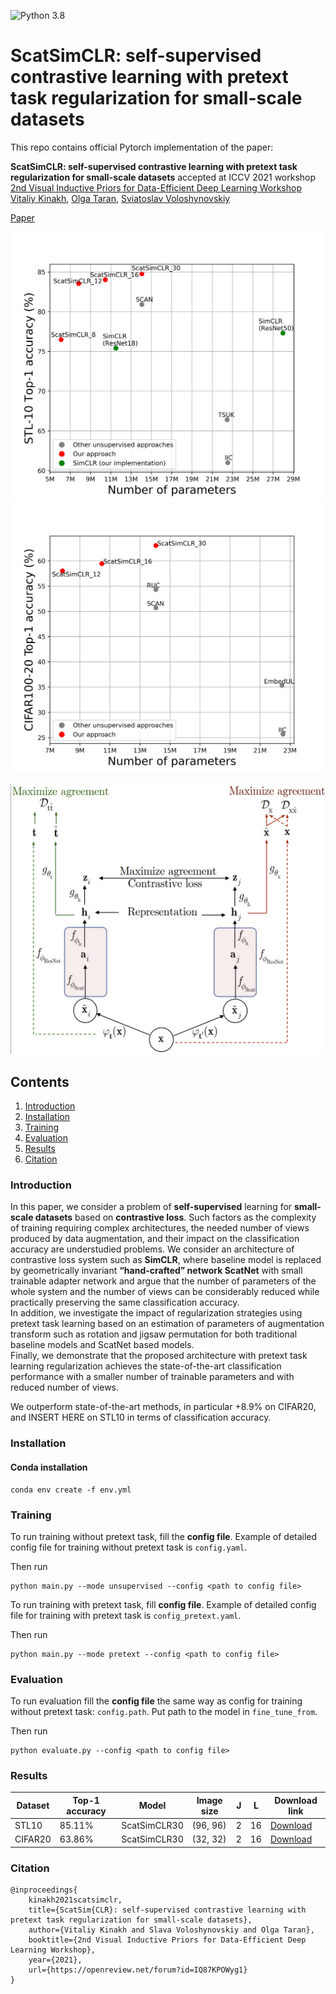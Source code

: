 ![Python 3.8](https://img.shields.io/badge/python-3.8-green.svg) 

<!-- Add sota results here -->

# ScatSimCLR: self-supervised contrastive learning with pretext task regularization for small-scale datasets

This repo contains official Pytorch implementation of the paper:

**ScatSimCLR: self-supervised contrastive learning with pretext task regularization for small-scale datasets** 
accepted at ICCV 2021 workshop
[2nd Visual Inductive Priors for Data-Efficient Deep Learning Workshop](https://vipriors.github.io/) </br>
[Vitaliy Kinakh](https://vkinakh.github.io/), [Olga Taran](http://sip.unige.ch/team/olga-taran/), [Sviatoslav Voloshynovskiy](http://sip.unige.ch/team/prof-sviatoslav-voloshynovskiy/)

[Paper](https://openreview.net/forum?id=IQ87KPOWyg1) <!--[Presentation](INSERT LINK HERE) [Video](INSERT LINK HERE)-->

<p align="center"> <img src="docs/images/stl-10_performance.png">
<img src="docs/images/cifar100-20_performance.png">
</p>

<p align="center"><img src="docs/images/architecture.png"></p>

## Contents
1. [Introduction](#introduction)
0. [Installation](#installation)
0. [Training](#training)
0. [Evaluation](#evaluation)
0. [Results](#results)
0. [Citation](#citation)


### Introduction

In this paper, we consider a problem of **self-supervised** learning for **small-scale datasets** based on 
**contrastive loss**. Such factors as the complexity of training requiring complex architectures, the needed
number of views produced by data augmentation, and their impact on the  classification accuracy are understudied
problems. We consider an architecture of contrastive loss system such as **SimCLR**, where baseline model is 
replaced by geometrically invariant **“hand-crafted” network ScatNet** with small trainable adapter network and
argue that the number of parameters of the whole system and the number of views can be considerably reduced while
practically preserving the same classification accuracy. </br> In addition, we investigate the impact of regularization strategies using pretext task learning based on an
estimation of parameters of augmentation transform such as rotation and jigsaw permutation for both traditional
baseline models and ScatNet based models. </br> Finally, we demonstrate that the proposed architecture with pretext
task learning regularization achieves the state-of-the-art classification performance with a smaller number of
trainable parameters and with reduced number of views.

We outperform state-of-the-art methods, in particular +8.9% on CIFAR20, and INSERT HERE on STL10 in terms of 
classification accuracy.

### Installation

#### Conda installation
```commandline
conda env create -f env.yml
```

### Training

To run training without pretext task, fill the **config file**. Example of detailed config file for training without
pretext task is `config.yaml`.

Then run
```commandline
python main.py --mode unsupervised --config <path to config file>
```

To run training with pretext task, fill **config file**. Example of detailed config file for training with pretext task
is `config_pretext.yaml`.

Then run
```commandline
python main.py --mode pretext --config <path to config file>
```

### Evaluation
To run evaluation fill the **config file** the same way as config for training without pretext task: `config.path`. 
Put path to the model in `fine_tune_from`.

Then run
```commandline
python evaluate.py --config <path to config file>
```

### Results
|Dataset | Top-1 accuracy| Model        |Image size| J | L  | Download link |
|--------|---------------|--------------|----------|---|----|---|
|STL10   | 85.11%        | ScatSimCLR30 |(96, 96)  | 2 | 16 | [Download](https://drive.google.com/drive/folders/1W6LaQsUo3DxJVR6dsmcq4uGioik3BcDf?usp=sharing)|
|CIFAR20 | 63.86%        | ScatSimCLR30 |(32, 32)  | 2 | 16 | [Download](https://drive.google.com/drive/folders/1dhDMzNaB5PhXPqarwBw1KDCbs6DtHwOc?usp=sharing) |
 
### Citation

```commandline
@inproceedings{
    kinakh2021scatsimclr,
    title={ScatSim{CLR}: self-supervised contrastive learning with pretext task regularization for small-scale datasets},
    author={Vitaliy Kinakh and Slava Voloshynovskiy and Olga Taran},
    booktitle={2nd Visual Inductive Priors for Data-Efficient Deep Learning Workshop},
    year={2021},
    url={https://openreview.net/forum?id=IQ87KPOWyg1}
}
```